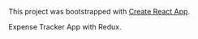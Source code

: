 This project was bootstrapped with [Create React App](https://github.com/facebook/create-react-app).

Expense Tracker App with Redux.
